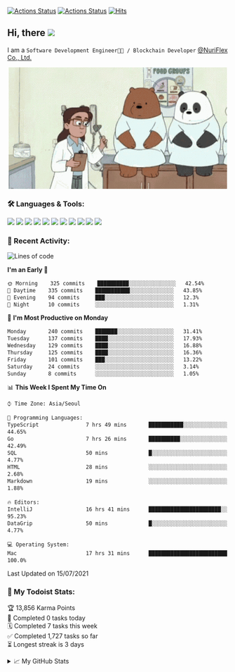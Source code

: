 
[![Actions Status](https://github.com/ddok2/ddok2/workflows/Todoist%20Readme/badge.svg)](https://github.com/ddok2/ddok2/actions)
[![Actions Status](https://github.com/ddok2/ddok2/workflows/wakatime-stats/badge.svg)](https://github.com/ddok2/ddok2/actions)
[![Hits](https://hits.seeyoufarm.com/api/count/incr/badge.svg?url=https%3A%2F%2Fgithub.com%2Fddok2&count_bg=%23FF9595&title_bg=%23555555&icon=github.svg&icon_color=%23FFFFFF&title=hits&edge_flat=false)](https://hits.seeyoufarm.com)

<!-- ![visitors](https://visitor-badge.laobi.icu/badge?page_id=ddok2.ddok2) -->
## Hi, there <img src="https://raw.githubusercontent.com/MartinHeinz/MartinHeinz/master/wave.gif" width="25px">

I am a `Software Development Engineer🧑‍💻 / Blockchain Developer` [@NuriFlex Co., Ltd.](https://nuriflex.com)


<p align="center">
<img align="center" alt="GIF" src="img/debugging.gif" />
</p>


### 🛠 Languages & Tools:
<p>
    <img src="https://img.shields.io/badge/go-%2300ADD8.svg?&style=for-the-badge&logo=go&logoColor=white"/>
    <img src="https://img.shields.io/badge/node.js%20-%2343853D.svg?&style=for-the-badge&logo=node.js&logoColor=white"/>
    <img src="https://img.shields.io/badge/javascript%20-%23323330.svg?&style=for-the-badge&logo=javascript&logoColor=%23F7DF1E"/>
    <img src="https://img.shields.io/badge/typescript%20-%23007ACC.svg?&style=for-the-badge&logo=typescript&logoColor=white"/>
    <img src="https://img.shields.io/badge/python%20-%2314354C.svg?&style=for-the-badge&logo=python&logoColor=white"/>
    <img src="https://img.shields.io/badge/react%20-%2320232a.svg?&style=for-the-badge&logo=react&logoColor=%2361DAFB"/>
    <img src="https://img.shields.io/badge/AWS%20-%23FF9900.svg?&style=for-the-badge&logo=amazon-aws&logoColor=white"/>
    <img src="https://img.shields.io/badge/Google%20Cloud%20-%234285F4.svg?&style=for-the-badge&logo=google-cloud&logoColor=white"/>
    <img src="https://img.shields.io/badge/docker%20-%230db7ed.svg?&style=for-the-badge&logo=docker&logoColor=white"/>
    <img src="https://img.shields.io/badge/kubernetes%20-%23326ce5.svg?&style=for-the-badge&logo=kubernetes&logoColor=white"/>
    <img src="https://img.shields.io/badge/ansible%20-%231A1918.svg?&style=for-the-badge&logo=ansible&logoColor=white"/>
</p>

### 🌈 Recent Activity:
<!--START_SECTION:waka-->
![Lines of code](https://img.shields.io/badge/From%20Hello%20World%20I%27ve%20Written-694147%20lines%20of%20code-blue)

**I'm an Early 🐤** 

```text
🌞 Morning    325 commits    ██████████░░░░░░░░░░░░░░░   42.54% 
🌆 Daytime    335 commits    ███████████░░░░░░░░░░░░░░   43.85% 
🌃 Evening    94 commits     ███░░░░░░░░░░░░░░░░░░░░░░   12.3% 
🌙 Night      10 commits     ░░░░░░░░░░░░░░░░░░░░░░░░░   1.31%

```
📅 **I'm Most Productive on Monday** 

```text
Monday       240 commits    ███████░░░░░░░░░░░░░░░░░░   31.41% 
Tuesday      137 commits    ████░░░░░░░░░░░░░░░░░░░░░   17.93% 
Wednesday    129 commits    ████░░░░░░░░░░░░░░░░░░░░░   16.88% 
Thursday     125 commits    ████░░░░░░░░░░░░░░░░░░░░░   16.36% 
Friday       101 commits    ███░░░░░░░░░░░░░░░░░░░░░░   13.22% 
Saturday     24 commits     ░░░░░░░░░░░░░░░░░░░░░░░░░   3.14% 
Sunday       8 commits      ░░░░░░░░░░░░░░░░░░░░░░░░░   1.05%

```


📊 **This Week I Spent My Time On** 

```text
⌚︎ Time Zone: Asia/Seoul

💬 Programming Languages: 
TypeScript               7 hrs 49 mins       ███████████░░░░░░░░░░░░░░   44.65% 
Go                       7 hrs 26 mins       ██████████░░░░░░░░░░░░░░░   42.49% 
SQL                      50 mins             █░░░░░░░░░░░░░░░░░░░░░░░░   4.77% 
HTML                     28 mins             ░░░░░░░░░░░░░░░░░░░░░░░░░   2.68% 
Markdown                 19 mins             ░░░░░░░░░░░░░░░░░░░░░░░░░   1.88%

🔥 Editors: 
IntelliJ                 16 hrs 41 mins      ███████████████████████░░   95.23% 
DataGrip                 50 mins             █░░░░░░░░░░░░░░░░░░░░░░░░   4.77%

💻 Operating System: 
Mac                      17 hrs 31 mins      █████████████████████████   100.0%

```


 Last Updated on 15/07/2021
<!--END_SECTION:waka-->

### 🚧 My Todoist Stats:
<!-- TODO-IST:START -->
🏆  13,856 Karma Points           
🌸  Completed 0 tasks today           
🗓  Completed 7 tasks this week           
✅  Completed 1,727 tasks so far           
⏳  Longest streak is 3 days
<!-- TODO-IST:END -->

<details>
<summary>📈 My GitHub Stats</summary>
<p align="center"> <img src="https://github-readme-stats.vercel.app/api?username=ddok2&show_icons=true" alt="ddok2" />
</details>
